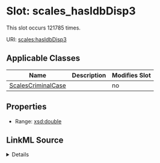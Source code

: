 

# Slot: scales_hasIdbDisp3




This slot occurs 121785 times.


URI: [scales:hasIdbDisp3](http://schemas.scales-okn.org/rdf/scales#hasIdbDisp3)



<!-- no inheritance hierarchy -->





## Applicable Classes

| Name | Description | Modifies Slot |
| --- | --- | --- |
| [ScalesCriminalCase](../classes/ScalesCriminalCase.md) |  |  no  |







## Properties

* Range: [xsd:double](http://www.w3.org/2001/XMLSchema#double)







## LinkML Source

<details>

```yaml
name: scales_hasIdbDisp3
from_schema: okns:scales-kg
rank: 1000
slot_uri: scales:hasIdbDisp3
alias: scales_hasIdbDisp3
domain_of:
- scales_CriminalCase
range: double

```
</details>